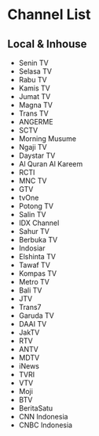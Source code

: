 # Channel List
## Local & Inhouse
* Senin TV
* Selasa TV
* Rabu TV
* Kamis TV
* Jumat TV
* Magna TV
* Trans TV
* ANGERME
* SCTV
* Morning Musume
* Ngaji TV
* Daystar TV
* Al Quran Al Kareem
* RCTI
* MNC TV
* GTV
* tvOne
* Potong TV
* Salin TV
* IDX Channel
* Sahur TV
* Berbuka TV
* Indosiar
* Elshinta TV
* Tawaf TV
* Kompas TV
* Metro TV
* Bali TV
* JTV
* Trans7
* Garuda TV
* DAAI TV
* JakTV
* RTV
* ANTV
* MDTV
* iNews
* TVRI
* VTV
* Moji
* BTV
* BeritaSatu
* CNN Indonesia
* CNBC Indonesia
